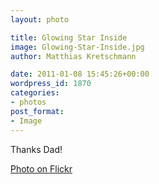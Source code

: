 ```yaml
---
layout: photo

title: Glowing Star Inside
image: Glowing-Star-Inside.jpg
author: Matthias Kretschmann

date: 2011-01-08 15:45:26+00:00
wordpress_id: 1870
categories:
- photos
post_format:
- Image
---
```


Thanks Dad!

[Photo on Flickr](http://www.flickr.com/photos/krema/5364875973)
